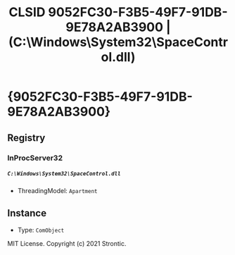 ﻿---
title: "CLSID 9052FC30-F3B5-49F7-91DB-9E78A2AB3900 | (C:\\Windows\\System32\\SpaceControl.dll)"
excerpt: What is COM-Object CLSID 9052FC30-F3B5-49F7-91DB-9E78A2AB3900?
---

# {9052FC30-F3B5-49F7-91DB-9E78A2AB3900}


## Registry


### InProcServer32

##### `C:\Windows\System32\SpaceControl.dll`
* ThreadingModel: `Apartment`

## Instance

* Type: `ComObject`

MIT License. Copyright (c) 2021 Strontic.


